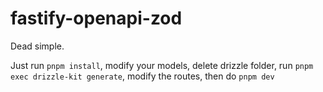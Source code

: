 # fastify-openapi-zod

Dead simple.

Just run `pnpm install`, modify your models, delete drizzle folder, run `pnpm exec drizzle-kit generate`, modify the routes, then do `pnpm dev`
